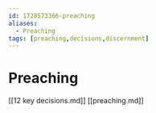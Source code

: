 ```yaml
---
id: 1728573366-preaching
aliases:
  - Preaching
tags: [preaching,decisions,discernment]
---
```


# Preaching

[[12 key decisions.md]]
[[preaching.md]]
